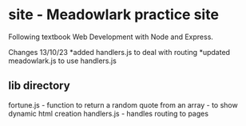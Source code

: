 # site - Meadowlark practice site

Following textbook Web Development with Node and Express.

Changes
13/10/23
*added handlers.js to deal with routing
*updated meadowlark.js to use handlers.js

## lib directory

fortune.js - function to return a random quote from an array - to show dynamic html creation
handlers.js - handles routing to pages
